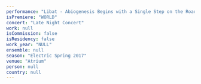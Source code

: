 ```yaml
---
performance: "Libat - Abiogenesis Begins with a Single Step on the Road to Nowhere"
isPremiere: "WORLD"
concert: "Late Night Concert"
work: null
isCommission: false
isResidency: false
work_year: "NULL"
ensemble: null
season: "Electric Spring 2017"
venue: "Atrium"
person: null
country: null
---
```


